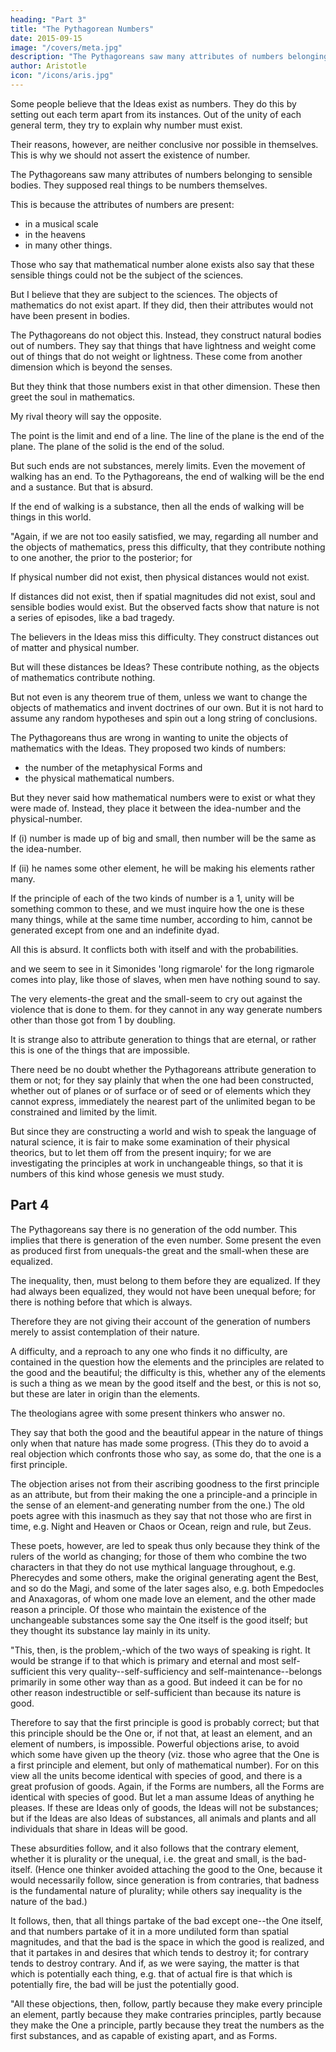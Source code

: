 ```yaml
---
heading: "Part 3"
title: "The Pythagorean Numbers"
date: 2015-09-15
image: "/covers/meta.jpg"
description: "The Pythagoreans saw many attributes of numbers belonging to sensible bodies. They supposed real things to be numbers themselves"
author: Aristotle
icon: "/icons/aris.jpg"
---
```





Some people believe that the Ideas exist as numbers. They do this by setting out each term apart from its instances. Out of the unity of each general term, they try to explain why number must exist. 

Their reasons, however, are neither conclusive nor possible in themselves. This is why we should not assert the existence of number. 

The Pythagoreans saw many attributes of numbers belonging to sensible bodies. They supposed real things to be numbers themselves. <!-- -not separable numbers, however, but numbers of which real things consist.  -->

This is because the attributes of numbers are present:
- in a musical scale
- in the heavens
- in many other things. 

Those who say that mathematical number alone exists also say that <!--  cannot according to their hypotheses say anything of this sort, but it used to be urged that --> these sensible things could not be the subject of the sciences. 

But I believe that they are subject to the sciences. The objects of mathematics do not exist apart. If they did, then their attributes would not have been present in bodies. 

The Pythagoreans do not object this. Instead, they <!-- in this point are open to no objection; but in that they --> construct natural bodies out of numbers. They say that things that have lightness and weight come out of things that do not weight or lightness. These come from another dimension which is beyond the senses. 

<!-- heaven and other bodies, not of the sensible.  -->

But they think that those<!--  who make --> numbers exist in that other dimension. These then greet the soul in mathematics. 

<!--  separable assume that it both exists and is separable because the axioms would not be true of sensible things, while the statements of mathematics are true and 'greet the soul'; and similarly with the spatial magnitudes of mathematics.  -->

My rival theory will say the opposite. 

<!--  contrary of this. The difficulty we raised just now, why if numbers are in no way present in sensible things their attributes are present in sensible things, has to be solved by those who hold these views. -->

The point is the limit and end of a line. The line of the plane is the end of the plane. The plane of the solid is the end of the solud. 

<!-- , think there must be real things of this sort. We must therefore examine this argument too, and see whether it is not remarkably weak.  -->

But such ends are not substances, merely limits. Even the movement of walking has an end. To the Pythagoreans, the end of walking will be the end and a sustance. <!-- For (i) extremes are not substances, but rather all these things are limits. For even walking, and movement in general, has a limit, so that on their theory this will be a 'this' and a substance. --> But that is absurd. 

If the end of walking is a substance, then all the ends of walking will be things in this world. 

<!-- Not but what (ii) even if they are substances, they will all be the substances of the sensible things in this world; for it is to these that the argument applied. Why then should they be capable of existing apart? -->

"Again, if we are not too easily satisfied, we may, regarding all number and the objects of mathematics, press this difficulty, that they contribute nothing to one another, the prior to the posterior; for 

If physical number did not exist, then physical distances would not exist.  <!--  none the less spatial magnitudes would exist for those who maintain the existence of the objects of mathematics only, --> 

If distances did not exist, then
if spatial magnitudes did not exist, soul and sensible bodies would exist. But the observed facts show that nature is not a series of episodes, like a bad tragedy. 

The believers in the Ideas miss this difficulty. They construct distances out of matter and physical number. 

<!-- , lines out of the number planes doubtless out of solids out of or they use other numbers, which makes no difference. --> 

But will these distances be Ideas? <!-- , or what is their manner of existence, and what do they contribute to things? --> These contribute nothing, as the objects of mathematics contribute nothing. 

But not even is any theorem true of them, unless we want to change the objects of mathematics and invent doctrines of our own. But it is not hard to assume any random hypotheses and spin out a long string of conclusions. 

The Pythagoreans thus are wrong in wanting to unite the objects of mathematics with the Ideas. They proposed two kinds of numbers:
- the number of the metaphysical Forms and
- the physical mathematical numbers. 

But they never said how mathematical numbers were to exist or what they were made of. Instead, they place it between the idea-number and the physical-number. 

If (i) number is made up of big and small, then number will be the same as the idea-number. <!--  other-ideal-number (he makes spatial magnitudes out of some other small and great). --> 

If (ii) he names some other element, he will be making his elements rather many. 

If the principle of each of the two kinds of number is a 1, unity will be something common to these, and we must inquire how the one is these many things, while at the same time number, according to him, cannot be generated except from one and an indefinite dyad.

All this is absurd. It conflicts both with itself and with the probabilities. 

 and we seem to see in it Simonides 'long rigmarole' for the long rigmarole comes into play, like those of slaves, when men have nothing sound to say.

 The very elements-the great and the small-seem to cry out against the violence that is done to them. for they cannot in any way generate numbers other than those got from 1 by doubling.

It is strange also to attribute generation to things that are eternal, or rather this is one of the things that are impossible. 

There need be no doubt whether the Pythagoreans attribute generation to them or not; for they say plainly that when the one had been constructed, whether out of planes or of surface or of seed or of elements which they cannot express, immediately the nearest part of the unlimited began to be constrained and limited by the limit. 

But since they are constructing a world and wish to speak the language of natural science, it is fair to make some examination of their physical theorics, but to let them off from the present inquiry; for we are investigating the principles at work in unchangeable things, so that it is numbers of this kind whose genesis we must study.


## Part 4

The Pythagoreans say there is no generation of the odd number. This implies that there is generation of the even number. Some present the even as produced first from unequals-the great and the small-when these are equalized. 

The inequality, then, must belong to them before they are equalized. If they had always been equalized, they would not have been unequal before; for there is nothing before that which is always. 

Therefore they are not giving their account of the generation of numbers merely to assist contemplation of their nature.

A difficulty, and a reproach to any one who finds it no difficulty, are contained in the question how the elements and the principles are related to the good and the beautiful; the difficulty is this, whether any of the elements is such a thing as we mean by the good itself and the best, or this is not so, but these are later in origin than the elements. 

The theologians agree with some present thinkers who answer no. 

They say that both the good and the beautiful appear in the nature of things only when that nature has made some progress. (This they do to avoid a real objection which confronts those who say, as some do, that the one is a first principle. 

The objection arises not from their ascribing goodness to the first principle as an attribute, but from their making the one a principle-and a principle in the sense of an element-and generating number from the one.) The old poets agree with this inasmuch as they say that not those who are first in time, e.g. Night and Heaven or Chaos or Ocean, reign and rule, but Zeus.

These poets, however, are led to speak thus only because they think of the rulers of the world as changing; for those of them who combine the two characters in that they do not use mythical language throughout, e.g. Pherecydes and some others, make the original generating agent the Best, and so do the Magi, and some of the later sages also, e.g. both Empedocles and Anaxagoras, of whom one made love an element, and the other made reason a principle. Of those who maintain the existence of the unchangeable substances some say the One itself is the good itself; but they thought its substance lay mainly in its unity.

"This, then, is the problem,-which of the two ways of speaking is right. It would be strange if to that which is primary and eternal and most self-sufficient this very quality--self-sufficiency and self-maintenance--belongs primarily in some other way than as a good. But indeed it can be for no other reason indestructible or self-sufficient than because its nature is good. 

Therefore to say that the first principle is good is probably correct; but that this principle should be the One or, if not that, at least an element, and an element of numbers, is impossible. Powerful objections arise, to avoid which some have given up the theory (viz. those who agree that the One is a first principle and element, but only of mathematical number). For on this view all the units become identical with species of good, and there is a great profusion of goods. Again, if the Forms are numbers, all the Forms are identical with species of good. But let a man assume Ideas of anything he pleases. If these are Ideas only of goods, the Ideas will not be substances; but if the Ideas are also Ideas of substances, all animals and plants and all individuals that share in Ideas will be good.

These absurdities follow, and it also follows that the contrary element, whether it is plurality or the unequal, i.e. the great and small, is the bad-itself. (Hence one thinker avoided attaching the good to the One, because it would necessarily follow, since generation is from contraries, that badness is the fundamental nature of plurality; while others say inequality is the nature of the bad.) 

It follows, then, that all things partake of the bad except one--the One itself, and that numbers partake of it in a more undiluted form than spatial magnitudes, and that the bad is the space in which the good is realized, and that it partakes in and desires that which tends to destroy it; for contrary tends to destroy contrary. And if, as we were saying, the matter is that which is potentially each thing, e.g. that of actual fire is that which is potentially fire, the bad will be just the potentially good.

"All these objections, then, follow, partly because they make every principle an element, partly because they make contraries principles, partly because they make the One a principle, partly because they treat the numbers as the first substances, and as capable of existing apart, and as Forms.
